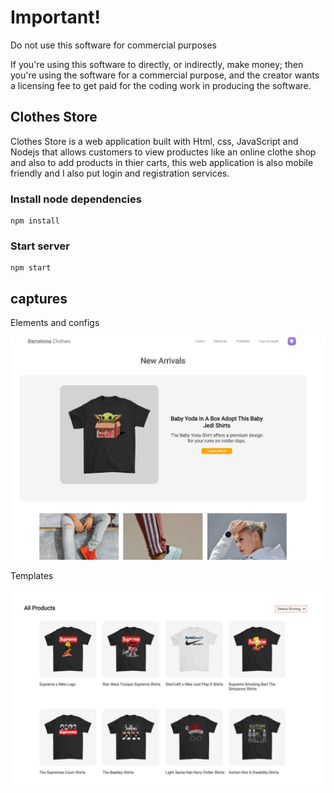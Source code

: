 # Important!

Do not use this software for commercial purposes

If you're using this software to directly, or indirectly, make money; then you're using the software for a commercial purpose, and the creator wants a licensing fee to get paid for the coding work in producing the software.

## Clothes Store

Clothes Store is a web application built with Html, css, JavaScript and Nodejs that allows customers to view productes like an online clothe shop and also to add products in thier carts, this web application is also mobile friendly and I also put login and registration services.

### Install node dependencies

```
npm install
```

### Start server

```
npm start
```


## captures

Elements and configs

![Elements](public/Image/fotos/Preview0.jpg)

Templates

![Templates](public/Image/fotos/Preview1.jpg)

